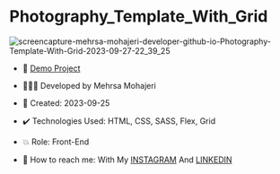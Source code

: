 # Photography_Template_With_Grid

![screencapture-mehrsa-mohajeri-developer-github-io-Photography-Template-With-Grid-2023-09-27-22_39_25](https://github.com/Mehrsa-Mohajeri-Developer/Photography_Template_With_Grid/assets/145048780/43b93671-119d-45a6-aca4-73c791ee1cf4)

- 🔗 [Demo Project](https://mehrsa-mohajeri-developer.github.io/Photography_Template_With_Grid/)

- 👩🏻‍💻 Developed by Mehrsa Mohajeri

- 📆 Created: 2023-09-25

- ✔️ Technologies Used: HTML, CSS, SASS, Flex, Grid

- 💥 Role: Front-End

- 📲 How to reach me: With My [INSTAGRAM](https://www.instagram.com/mehrsa_mohajeri_developer) And [LINKEDIN](https://www.linkedin.com/in/mehrsa-mohajeri-developer)
